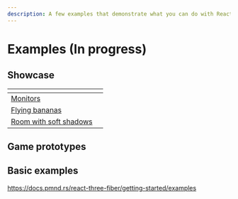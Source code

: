 ```yaml
---
description: A few examples that demonstrate what you can do with React Three Fiber
---
```


# Examples (In progress)

## Showcase

<table><thead><tr><th></th><th data-type="select" data-multiple></th></tr></thead><tbody><tr><td><a href="https://codesandbox.io/s/bst0cy">Monitors</a></td><td></td></tr><tr><td><a href="https://codesandbox.io/s/2ycs3">Flying bananas</a></td><td></td></tr><tr><td><a href="https://codesandbox.io/s/ykfpwf">Room with soft shadows</a></td><td></td></tr></tbody></table>

## Game prototypes

## Basic examples
https://docs.pmnd.rs/react-three-fiber/getting-started/examples
